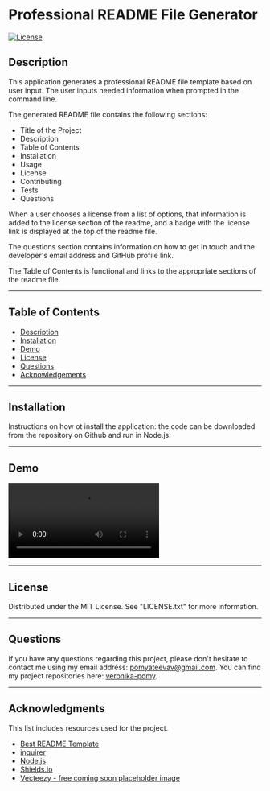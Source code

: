 # Professional README File Generator

<!-- License Badge -->
[![License][license-shield]][license-url]

## Description

This application generates a professional README file template based on user input. The user inputs needed information when prompted in the command line. 

The generated README file contains the following sections:

- Title of the Project
- Description
- Table of Contents 
- Installation
- Usage
- License 
- Contributing 
- Tests
- Questions

When a user chooses a license from a list of options, that information is added to the license section of the readme, and a badge with the license link is displayed at the top of the readme file. 

The questions section contains information on how to get in touch and the developer's email address and GitHub profile link.

The Table of Contents is functional and links to the appropriate sections of the readme file. 

---

## Table of Contents

  <ul>
    <li>
      <a href="#description">Description</a>
    </li>
    <li>
      <a href="#installation">Installation</a>
    </li>
    <li>
      <a href="#demo">Demo</a>
    </li>
    <li>
        <a href="#license">License</a>
    </li>
    <li>
        <a href="#questions">Questions</a>
    </li>
    <li>
        <a href="#acknowledgments">Acknowledgements</a>
    </li>
  </ul>

---

## Installation

Instructions on how ot install the application: the code can be downloaded from the repository on Github and run in Node.js.

---
## Demo

![Demo](./assets/media/demo.webm)

---

## License

Distributed under the MIT License. See "LICENSE.txt" for more information.

---

## Questions

If you have any questions regarding this project, please don't hesitate to contact me using my email address: pomyateevav@gmail.com. You can find my project repositories here: [veronika-pomy](https://github.com/veronika-pomy?tab=repositories).

___

## Acknowledgments

This list includes resources used for the project. 

- [Best README Template](https://github.com/othneildrew/Best-README-Template/blob/master/README.md)
- [inquirer](https://www.npmjs.com/package/inquirer)
- [Node.js](https://nodejs.org/en/)
- [Shields.io](https://shields.io/)
- [Vecteezy - free coming soon placeholder image](https://www.vecteezy.com/)

<!-- License and Demos -->
[license-shield]: https://img.shields.io/badge/license-MIT-blue?style=for-the-badge
[license-url]: https://github.com/veronika-pomy/Readme-Generator/blob/main/LICENSE
[product-demo]: https://example.com
